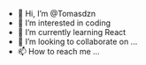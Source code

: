 - 👋 Hi, I’m @Tomasdzn
- 👀 I’m interested in coding
- 🌱 I’m currently learning React
- 💞️ I’m looking to collaborate on ...
- 📫 How to reach me ...

<!---
Tomasdzn/Tomasdzn is a ✨ special ✨ repository because its `README.md` (this file) appears on your GitHub profile.
You can click the Preview link to take a look at your changes.
--->
